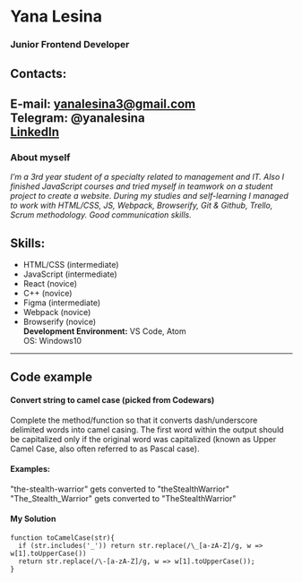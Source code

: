 # Yana Lesina  
### Junior Frontend Developer  

## Contacts: 
   E-mail: <yanalesina3@gmail.com>  
   Telegram: @yanalesina  
   [LinkedIn](https://www.linkedin.com/in/%D1%8F%D0%BD%D0%B0-%D0%BB%D0%B5%D1%81%D0%B8%D0%BD%D0%B0-65a7141a0/ "LinkedIn profile")  
---
### About myself 
*I’m a 3rd year student of a specialty related to management and IT. Also I finished JavaScript courses and tried myself in teamwork on a student project to create a website. During my studies and self-learning I managed to work with HTML/CSS, JS, Webpack, Browserify, Git & Github, Trello, Scrum methodology. Good communication skills.*  
## Skills:
   * HTML/CSS (intermediate)
   * JavaScript (intermediate)
   * React (novice)
   * C++ (novice)
   * Figma (intermediate)
   * Webpack (novice)
   * Browserify (novice)  
**Development Environment:** VS Code, Atom  
OS: Windows10
---
## Code example
#### **Convert string to camel case (picked from Codewars)**
Complete the method/function so that it converts dash/underscore delimited words into camel casing. The first word within the output should be capitalized only if the original word was capitalized (known as Upper Camel Case, also often referred to as Pascal case).
#### Examples: 
"the-stealth-warrior" gets converted to "theStealthWarrior"  
"The_Stealth_Warrior" gets converted to "TheStealthWarrior"
#### My Solution 
```
function toCamelCase(str){
  if (str.includes('_')) return str.replace(/\_[a-zA-Z]/g, w => w[1].toUpperCase())
  return str.replace(/\-[a-zA-Z]/g, w => w[1].toUpperCase());
}
```
